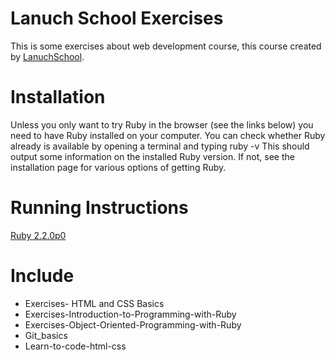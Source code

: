 # Lanuch School Exercises
This is some exercises about web development course, this course created by [LanuchSchool](www.lanuchschool.com).
# Installation
Unless you only want to try Ruby in the browser (see the links below) you need to have Ruby installed on your computer. You can check whether Ruby already is available by opening a terminal and typing ruby -v This should output some information on the installed Ruby version. If not, see the installation page for various options of getting Ruby.

# Running Instructions
[Ruby 2.2.0p0](https://www.ruby-lang.org/en/documentation/)

# Include
* Exercises- HTML and CSS Basics
* Exercises-Introduction-to-Programming-with-Ruby
* Exercises-Object-Oriented-Programming-with-Ruby
* Git_basics
* Learn-to-code-html-css






